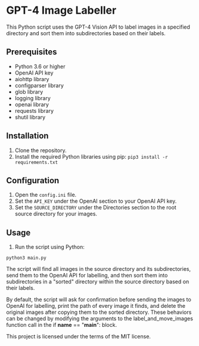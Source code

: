 # GPT-4 Image Labeller

This Python script uses the GPT-4 Vision API to label images in a specified directory and sort them into subdirectories based on their labels.

## Prerequisites

- Python 3.6 or higher
- OpenAI API key
- aiohttp library
- configparser library
- glob library
- logging library
- openai library
- requests library
- shutil library

## Installation

1. Clone the repository.
2. Install the required Python libraries using pip:
```pip3 install -r requirements.txt```

## Configuration

1. Open the `config.ini` file.
2. Set the `API_KEY` under the OpenAI section to your OpenAI API key.
3. Set the `SOURCE_DIRECTORY` under the Directories section to the root source directory for your images.

## Usage

1. Run the script using Python:

```python3 main.py```

The script will find all images in the source directory and its subdirectories, send them to the OpenAI API for labelling, and then sort them into subdirectories in a "sorted" directory within the source directory based on their labels.

By default, the script will ask for confirmation before sending the images to OpenAI for labelling, print the path of every image it finds, and delete the original images after copying them to the sorted directory. These behaviors can be changed by modifying the arguments to the label_and_move_images function call in the if __name__ == "__main__": block.

This project is licensed under the terms of the MIT license.